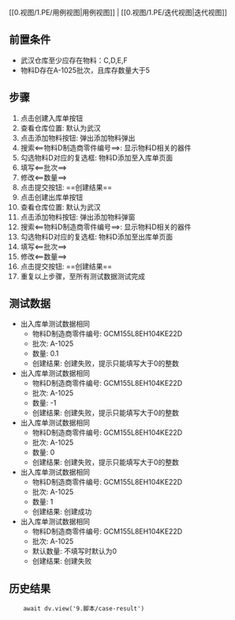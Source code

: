 [[0.视图/1.PE/用例视图|用例视图]] | [[0.视图/1.PE/迭代视图|迭代视图]]

## 前置条件

- 武汉仓库至少应存在物料：C,D,E,F
- 物料D存在A-1025批次，且库存数量大于5

## 步骤

1. 点击创建入库单按钮
2. 查看仓库位置: 默认为武汉
3. 点击添加物料按钮: 弹出添加物料弹出
4. 搜索<==物料D制造商零件编号==>: 显示物料D相关的器件
5. 勾选物料D对应的复选框: 物料D添加至入库单页面
6. 填写<==批次==>
7. 修改<==数量==>
9. 点击提交按钮: ==创建结果==
10. 点击创建出库单按钮
11. 查看仓库位置: 默认为武汉
12. 点击添加物料按钮: 弹出添加物料弹窗
13. 搜索<==物料D制造商零件编号==>: 显示物料D相关的器件
14. 勾选物料D对应的复选框: 物料D添加至出库单页面
15. 填写<==批次==>
16. 修改<==数量==>
18. 点击提交按钮: ==创建结果== 
19. 重复以上步骤，至所有测试数据测试完成

## 测试数据

- 出入库单测试数据相同
	- 物料D制造商零件编号: GCM155L8EH104KE22D
	- 批次: A-1025
	- 数量: 0.1
	- 创建结果: 创建失败，提示只能填写大于0的整数
- 出入库单测试数据相同
	- 物料D制造商零件编号: GCM155L8EH104KE22D
	- 批次: A-1025
	- 数量: -1
	- 创建结果: 创建失败，提示只能填写大于0的整数
- 出入库单测试数据相同
	- 物料D制造商零件编号: GCM155L8EH104KE22D
	- 批次: A-1025
	- 数量: 0
	- 创建结果: 创建失败，提示只能填写大于0的整数
- 出入库单测试数据相同
	- 物料D制造商零件编号: GCM155L8EH104KE22D
	- 批次: A-1025
	- 数量: 1
	- 创建结果: 创建成功
- 出入库单测试数据相同
	- 物料D制造商零件编号: GCM155L8EH104KE22D
	- 批次: A-1025
	- 默认数量: 不填写时默认为0
	- 创建结果: 创建失败

## 历史结果

```dataviewjs
    await dv.view('9.脚本/case-result')
```
